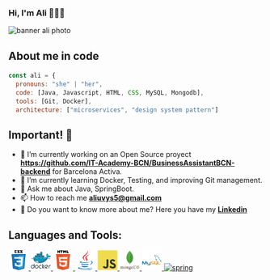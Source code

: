 ### Hi, I'm Ali 👋:woman_technologist:


<img src="https://user-images.githubusercontent.com/75907090/159346974-ae3e6edd-2cac-44b0-bb69-2fd35ada0a43.png" alt="banner ali photo">

## About me in code
```javascript
const ali = {
  pronouns: "she" | "her",
  code: [Java, Javascript, HTML, CSS, MySQL, Mongodb],
  tools: [Git, Docker],
  architecture: ["microservices", "design system pattern"]  
```

## Important! :dart: 

- 🔭 I’m currently working on an Open Source proyect **https://github.com/IT-Academy-BCN/BusinessAssistantBCN-backend** for Barcelona Activa.
- 🌱 I’m currently learning Docker, Testing, and improving Git management.
- 💬 Ask me about Java, SpringBoot.
- 📫 How to reach me **aliuvys5@gmail.com**
- 📝 Do you want to know more about me? Here you have my **[Linkedin](linkedin.com/in/aliuvys-ojeda-suárez)**

## Languages and Tools:
<p align="left"> <a href="https://www.w3schools.com/css/" target="_blank" rel="noreferrer"> <img src="https://raw.githubusercontent.com/devicons/devicon/master/icons/css3/css3-original-wordmark.svg" alt="css3" width="40" height="40"/> </a> <a href="https://www.docker.com/" target="_blank" rel="noreferrer"> <img src="https://raw.githubusercontent.com/devicons/devicon/master/icons/docker/docker-original-wordmark.svg" alt="docker" width="40" height="40"/> </a> <a href="https://www.w3.org/html/" target="_blank" rel="noreferrer"> <img src="https://raw.githubusercontent.com/devicons/devicon/master/icons/html5/html5-original-wordmark.svg" alt="html5" width="40" height="40"/> </a> <a href="https://www.java.com" target="_blank" rel="noreferrer"> <img src="https://raw.githubusercontent.com/devicons/devicon/master/icons/java/java-original.svg" alt="java" width="40" height="40"/> </a> <a href="https://developer.mozilla.org/en-US/docs/Web/JavaScript" target="_blank" rel="noreferrer"> <img src="https://raw.githubusercontent.com/devicons/devicon/master/icons/javascript/javascript-original.svg" alt="javascript" width="40" height="40"/> </a> <a href="https://www.mongodb.com/" target="_blank" rel="noreferrer"> <img src="https://raw.githubusercontent.com/devicons/devicon/master/icons/mongodb/mongodb-original-wordmark.svg" alt="mongodb" width="40" height="40"/> </a> <a href="https://www.mysql.com/" target="_blank" rel="noreferrer"> <img src="https://raw.githubusercontent.com/devicons/devicon/master/icons/mysql/mysql-original-wordmark.svg" alt="mysql" width="40" height="40"/> </a> <a href="https://spring.io/" target="_blank" rel="noreferrer"> <img src="https://www.vectorlogo.zone/logos/springio/springio-icon.svg" alt="spring" width="40" height="40"/> </a> </p>

<!--
:dart:
:sparkles:
✨ ## Important! ✨ 
-->
